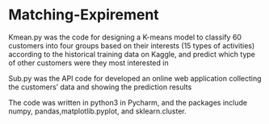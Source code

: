 # Matching-Expirement
Kmean.py was the code for designing a K-means model to classify 60 customers into four groups based on their interests (15 types of activities) according to the historical training data on Kaggle, and predict which type of other customers were they most interested in

Sub.py was the API code for developed an online web application collecting the customers’ data and showing the prediction results

The code was written in python3 in Pycharm, and the packages include numpy, pandas,matplotlib.pyplot, and sklearn.cluster.
